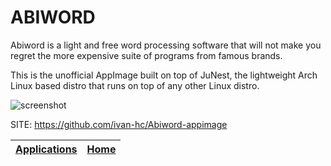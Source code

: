 # ABIWORD

 Abiword is a light and free word processing software that will not make you 
 regret the more expensive suite of programs from famous brands.
 
 This is the unofficial AppImage built on top of JuNest, the lightweight Arch
 Linux based distro that runs on top of any other Linux distro.
 
 ![screenshot](http://abiworditalia.altervista.org/immagini/abiword_linux.png)

 SITE: https://github.com/ivan-hc/Abiword-appimage

 | [Applications](https://portable-linux-apps.github.io/apps.html) | [Home](https://portable-linux-apps.github.io)
 | --- | --- |
